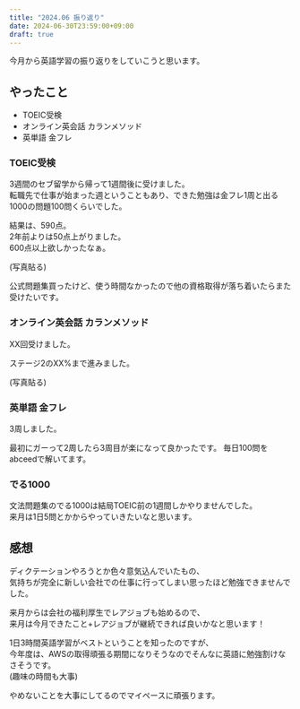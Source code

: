 ```yaml
---
title: "2024.06 振り返り"
date: 2024-06-30T23:59:00+09:00
draft: true
---
```


今月から英語学習の振り返りをしていこうと思います。

## やったこと

- TOEIC受検
- オンライン英会話 カランメソッド
- 英単語 金フレ

### TOEIC受検

3週間のセブ留学から帰って1週間後に受けました。  
転職先で仕事が始まった週ということもあり、できた勉強は金フレ1周と出る1000の問題100問くらいでした。

結果は、590点。  
2年前よりは50点上がりました。  
600点以上欲しかったなぁ。

(写真貼る)

公式問題集買ったけど、使う時間なかったので他の資格取得が落ち着いたらまた受けたいです。


### オンライン英会話 カランメソッド

XX回受けました。

ステージ2のXX%まで進みました。

(写真貼る)

### 英単語 金フレ

3周しました。

最初にガーって2周したら3周目が楽になって良かったです。
毎日100問をabceedで解いてます。

### でる1000

文法問題集のでる1000は結局TOEIC前の1週間しかやりませんでした。  
来月は1日5問とかからやっていきたいなと思います。

## 感想

ディクテーションやろうとか色々意気込んでいたもの、  
気持ちが完全に新しい会社での仕事に行ってしまい思ったほど勉強できませんでした。

来月からは会社の福利厚生でレアジョブも始めるので、  
来月は今月できたこと+レアジョブが継続できれば良いかなと思います！

1日3時間英語学習がベストということを知ったのですが、  
今年度は、AWSの取得頑張る期間になりそうなのでそんなに英語に勉強割けなさそうです。  
(趣味の時間も大事)

やめないことを大事にしてるのでマイペースに頑張ります。